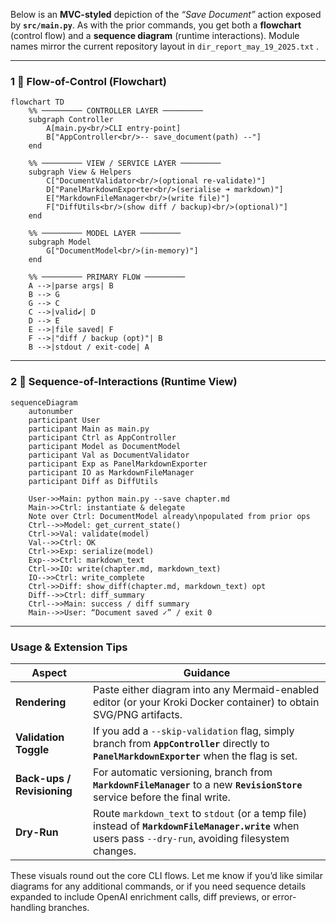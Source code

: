 Below is an **MVC-styled** depiction of the *“Save Document”* action exposed by **`src/main.py`**.
As with the prior commands, you get both a **flowchart** (control flow) and a **sequence diagram** (runtime interactions).
Module names mirror the current repository layout in `dir_report_may_19_2025.txt` .

---

### 1 ️⃣ Flow-of-Control (Flowchart)

```mermaid
flowchart TD
    %% ───────── CONTROLLER LAYER ─────────
    subgraph Controller
        A[main.py<br/>CLI entry-point]
        B["AppController<br/>-- save_document(path) --"]
    end

    %% ───────── VIEW / SERVICE LAYER ─────────
    subgraph View & Helpers
        C["DocumentValidator<br/>(optional re-validate)"]
        D["PanelMarkdownExporter<br/>(serialise ➜ markdown)"]
        E["MarkdownFileManager<br/>(write file)"]
        F["DiffUtils<br/>(show diff / backup)<br/>(optional)"]
    end

    %% ───────── MODEL LAYER ─────────
    subgraph Model
        G["DocumentModel<br/>(in-memory)"]
    end

    %% ───────── PRIMARY FLOW ─────────
    A -->|parse args| B
    B --> G           
    G --> C
    C -->|valid✔| D
    D --> E
    E -->|file saved| F
    F -->|"diff / backup (opt)"| B
    B -->|stdout / exit-code| A
```

---

### 2 ️⃣ Sequence-of-Interactions (Runtime View)

```mermaid
sequenceDiagram
    autonumber
    participant User
    participant Main as main.py
    participant Ctrl as AppController
    participant Model as DocumentModel
    participant Val as DocumentValidator
    participant Exp as PanelMarkdownExporter
    participant IO as MarkdownFileManager
    participant Diff as DiffUtils

    User->>Main: python main.py --save chapter.md
    Main->>Ctrl: instantiate & delegate
    Note over Ctrl: DocumentModel already\npopulated from prior ops
    Ctrl-->>Model: get_current_state()
    Ctrl->>Val: validate(model)
    Val-->>Ctrl: OK
    Ctrl->>Exp: serialize(model)
    Exp-->>Ctrl: markdown_text
    Ctrl->>IO: write(chapter.md, markdown_text)
    IO-->>Ctrl: write_complete
    Ctrl->>Diff: show_diff(chapter.md, markdown_text) opt
    Diff-->>Ctrl: diff_summary
    Ctrl-->>Main: success / diff summary
    Main-->>User: “Document saved ✓” / exit 0
```

---

### Usage & Extension Tips

| Aspect                     | Guidance                                                                                                                                                |
| -------------------------- | ------------------------------------------------------------------------------------------------------------------------------------------------------- |
| **Rendering**              | Paste either diagram into any Mermaid-enabled editor (or your Kroki Docker container) to obtain SVG/PNG artifacts.                                      |
| **Validation Toggle**      | If you add a `--skip-validation` flag, simply branch from **`AppController`** directly to **`PanelMarkdownExporter`** when the flag is set.             |
| **Back-ups / Revisioning** | For automatic versioning, branch from **`MarkdownFileManager`** to a new **`RevisionStore`** service before the final write.                            |
| **Dry-Run**                | Route `markdown_text` to `stdout` (or a temp file) instead of **`MarkdownFileManager.write`** when users pass `--dry-run`, avoiding filesystem changes. |

These visuals round out the core CLI flows.
Let me know if you’d like similar diagrams for any additional commands, or if you need sequence details expanded to include OpenAI enrichment calls, diff previews, or error-handling branches.
